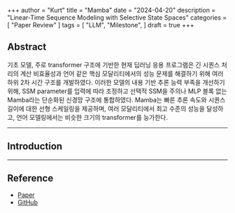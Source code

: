 +++
author = "Kurt"
title = "Mamba"
date = "2024-04-20"
description = "Linear-Time Sequence Modeling with Selective State Spaces"
categories = [
    "Paper Review"
]
tags = [
    "LLM",
    "Milestone",
]
draft = true
+++

## Abstract

기초 모델, 주로 transformer 구조에 기반한 현재 딥러닝 응용 프로그램은 긴 시퀀스 처리의 계산 비효율성과 언어 같은 핵심 모달리티에서의 성능 문제를 해결하기 위해 여러 하위 2차 시간 구조를 개발하였다. 이러한 모델의 내용 기반 추론 능력 부족을 개선하기 위해, SSM parameter를 입력에 따라 조정하고 선택적 SSM을 주의나 MLP 블록 없는 Mamba라는 단순화된 신경망 구조에 통합하였다. Mamba는 빠른 추론 속도와 시퀀스 길이에 대한 선형 스케일링을 제공하며, 여러 모달리티에서 최고 수준의 성능을 달성하고, 언어 모델링에서는 비슷한 크기의 transformer를 능가한다.

---

## Introduction




---

## Reference

* [Paper](https://arxiv.org/ftp/arxiv/papers/2312/2312.00752.pdf)
* [GitHub](https://github.com/state-spaces/mamba)